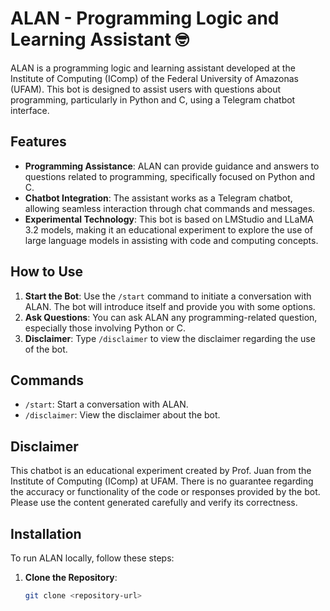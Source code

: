 # ALAN - Programming Logic and Learning Assistant 🤓

ALAN is a programming logic and learning assistant developed at the Institute of Computing (IComp) of the Federal University of Amazonas (UFAM). This bot is designed to assist users with questions about programming, particularly in Python and C, using a Telegram chatbot interface.

## Features

- **Programming Assistance**: ALAN can provide guidance and answers to questions related to programming, specifically focused on Python and C.
- **Chatbot Integration**: The assistant works as a Telegram chatbot, allowing seamless interaction through chat commands and messages.
- **Experimental Technology**: This bot is based on LMStudio and LLaMA 3.2 models, making it an educational experiment to explore the use of large language models in assisting with code and computing concepts.

## How to Use

1. **Start the Bot**: Use the `/start` command to initiate a conversation with ALAN. The bot will introduce itself and provide you with some options.
2. **Ask Questions**: You can ask ALAN any programming-related question, especially those involving Python or C.
3. **Disclaimer**: Type `/disclaimer` to view the disclaimer regarding the use of the bot.

## Commands

- `/start`: Start a conversation with ALAN.
- `/disclaimer`: View the disclaimer about the bot.

## Disclaimer

This chatbot is an educational experiment created by Prof. Juan from the Institute of Computing (IComp) at UFAM. There is no guarantee regarding the accuracy or functionality of the code or responses provided by the bot. Please use the content generated carefully and verify its correctness.

## Installation

To run ALAN locally, follow these steps:

1. **Clone the Repository**:
   ```bash
   git clone <repository-url>
